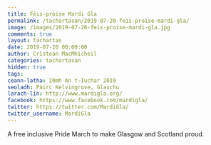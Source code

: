 ```yaml
---
title: Fèis-pròise Mardi Gla
permalink: /tachartasan/2019-07-20-feis-proise-mardi-gla/
image: /images/2019-07-20-feis-proise-mardi-gla.jpg
comments: true
layout: tachartas
date: 2019-07-20 00:00:00
author: Crìstean MacMhìcheil
categories: tachartasan
hidden: true
tags:
ceann-latha: 20mh An t-Iuchar 2019
seoladh: Pàirc Kelvingrove, Glaschu
larach-lin: http://www.mardigla.org/
facebook: https://www.facebook.com/mardigla/
twitter: https://twitter.com/MardiGla/
twitter_username: MardiGla
---
```


A free inclusive Pride March to make Glasgow and Scotland proud.
